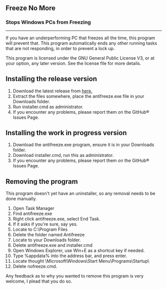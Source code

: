 ## Freeze No More
### Stops Windows PCs from Freezing
- - -  
If you have an underperforming PC that freezes all the time, this
program will prevent that. This program automatically ends any other 
running tasks that are not responding, in order to prevent a lock up.  
  
This program is licensed under the GNU General Public License V3, or at your
option, any later version. See the license file for more details.

## Installing the release version
1. Download the latest release from [here.](https://github.com/DUDEX64/Freeze-No-More/releases)
2. Extract the files somewhere, place the antifreeze.exe file in your Downloads folder.
3. Run installer.cmd as administrator.
4. If you encounter any problems, please report them on the GitHub&reg; Issues Page.

## Installing the work in progress version
1. Download the antifreeze.exe program, ensure it is in your Downloads folder.
2. Download installer.cmd, run this as administrator.
3. If you encounter any problems, please report them on the GitHub&reg; Issues Page.

## Removing the program
This program doesn't yet have an uninstaller, so any removal needs to
be done manually.
  
1. Open Task Manager
2. Find antifreeze.exe
3. Right click antifreeze.exe, select End Task.
4. If it asks if you're sure, say yes.
5. Locate to C:\Program Files
6. Delete the folder named Antifreeze
7. Locate to your Downloads folder.
8. Delete antifreeze.exe and installer.cmd
9. Open Windows Explorer, use Win+E as a shortcut key if needed.
10. Type %appdata% into the address bar, and press enter.
11. Locate thought \Microsoft\Windows\Start Menu\Programs\Startup\
12. Delete nofreeze.cmd.
  
Any feedback as to why you wanted to remove this program is very welcome, I
plead that you do so.
